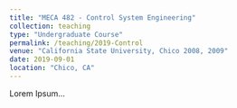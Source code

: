 ```yaml
---
title: "MECA 482 - Control System Engineering"
collection: teaching
type: "Undergraduate Course"
permalink: /teaching/2019-Control
venue: "California State University, Chico 2008, 2009"
date: 2019-09-01
location: "Chico, CA" 
---
```


Lorem Ipsum...
